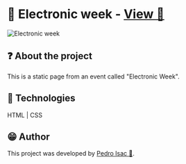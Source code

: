 # 🎹 Electronic week - [View 🔗](https://pedro-isacss.github.io/projects/frontend/electronic-week/index.html)
![Electronic week](https://i.pinimg.com/564x/4b/9c/82/4b9c82ab5e48f80524a47e8face25065.jpg)

## ❓ About the project
This is a static page from an event called "Electronic Week".

## 🧱 Technologies
HTML | CSS

## 😁 Author
This project was developed by [Pedro Isac 🔗](https://pedro-isacss.github.io/).
